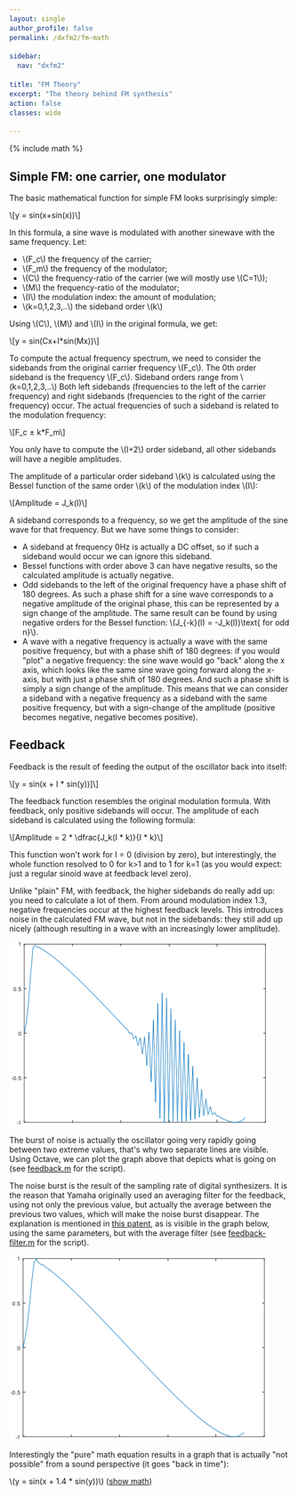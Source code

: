 ```yaml
---
layout: single
author_profile: false
permalink: /dxfm2/fm-math

sidebar:
  nav: "dxfm2"

title: "FM Theory"
excerpt: "The theory behind FM synthesis"
action: false
classes: wide

---
```

{% include math %}
## Simple FM: one carrier, one modulator
The basic mathematical function for simple FM looks surprisingly simple:

\\[y = sin(x+sin(x))\\]

In this formula, a sine wave is modulated with another sinewave with the same frequency. Let:

- \\(F_c\\) the frequency of the carrier;
- \\(F_m\\) the frequency of the modulator;
- \\(C\\) the frequency-ratio of the carrier (we will mostly use \\(C=1\\));
- \\(M\\) the frequency-ratio of the modulator;
- \\(I\\) the modulation index: the amount of modulation;
- \\(k=0,1,2,3,..\\) the sideband order \\(k\\)

Using \\(C\\), \\(M\\) and \\(I\\) in the original formula, we get:

\\[y = sin(Cx+I*sin(Mx))\\]

To compute the actual frequency spectrum, we need to consider the sidebands from the original carrier frequency \\(F_c\\). The 0th order sideband is the frequency \\(F_c\\). Sideband orders range from \\(k=0,1,2,3,..\\) Both left sidebands (frequencies to the left of the carrier frequency) and right sidebands (frequencies to the right of the carrier frequency) occur. The actual frequencies of such a sideband is related to the modulation frequency:

\\[F_c ± k*F_m\\]

You only have to compute the \\(I+2\\) order sideband, all other sidebands will have a negible amplitudes.

The amplitude of a particular order sideband \\(k\\) is calculated using the Bessel function of the same order \\(k\\) of the modulation index \\(I\\):

\\[Amplitude = J_k(I)\\]

A sideband corresponds to a frequency, so we get the amplitude of the sine wave for that frequency. But we have some things to consider:

- A sideband at frequency 0Hz is actually a DC offset, so if such a sideband would occur we can ignore this sideband.
- Bessel functions with order above 3 can have negative results, so the calculated amplitude is actually negative.
- Odd sidebands to the left of the original frequency have a phase shift of 180 degrees. As such a phase shift for a sine wave corresponds to a negative amplitude of the original phase, this can be represented by a sign change of the amplitude. The same result can be found by using negative orders for the Bessel function: \\(J_{-k}(I) = -J_k(I))\text{ for odd n}\\).
- A wave with a negative frequency is actually a wave with the same positive frequency, but with a phase shift of 180 degrees: if you would "plot" a negative frequency: the sine wave would go "back" along the x axis, which looks like the same sine wave going forward along the x-axis, but with just a phase shift of 180 degrees. And such a phase shift is simply a sign change of the amplitude. This means that we can consider a sideband with a negative frequency as a sideband with the same positive frequency, but with a sign-change of the amplitude (positive becomes negative, negative becomes positive).

## Feedback
Feedback is the result of feeding the output of the oscillator back into itself:

\\[y = sin(x + I * sin(y))]\\]

The feedback function resembles the original modulation formula. With feedback, only positive sidebands will occur. The amplitude of each sideband is calculated using the following formula:

\\[Amplitude = 2 * \dfrac{J_k(I * k)}{I * k}\\]

This function won't work for I = 0 (division by zero), but interestingly, the whole function resolved to 0 for k>1 and to 1 for k=1 (as you would expect: just a regular sinoid wave at feedback level zero).

Unlike "plain" FM, with feedback, the higher sidebands do really add up: you need to calculate a lot of them. From around modulation index 1.3, negative frequencies occur at the highest feedback levels. This introduces noise in the calculated FM wave, but not in the sidebands: they still add up nicely (although resulting in a wave with an increasingly lower amplitude).

![](/assets/images/dxfm2/Feedback-wave.png)

The burst of noise is actually the oscillator going very rapidly going between two extreme values, that's why two separate lines are visible. Using Octave, we can plot the graph above that depicts what is going on (see [feedback.m](/assets/dxfm2/octave/feedback.m) for the script).

The noise burst is the result of the sampling rate of digital synthesizers. It is the reason that Yamaha originally used an averaging filter for the feedback, using not only the previous value, but actually the average between the previous two values, which will make the noise burst disappear. The explanation is mentioned in [this patent](https://patents.google.com/patent/US4249447A/en), as is visible in the graph below, using the same parameters, but with the average filter (see [feedback-filter.m](/assets/dxfm2/octave/feedback-filter.m) for the script).

![](/assets/images/dxfm2/Feedback-wave-filter.png)

Interestingly the "pure" math equation results in a graph that is actually "not possible" from a sound perspective (it goes "back in time"):

\\(y = sin(x + 1.4 * sin(y))\\) ([show math](https://www.wolframalpha.com/input/?i=y+%3D+sin%28x+%2B+1.4+*+sin%28y%29%29))
